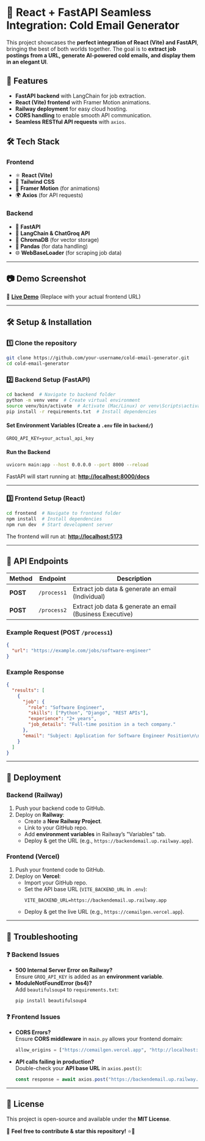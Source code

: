 # 🚀 React + FastAPI Seamless Integration: Cold Email Generator

This project showcases the **perfect integration of React (Vite) and FastAPI**, bringing the best of both worlds together. The goal is to **extract job postings from a URL, generate AI-powered cold emails, and display them in an elegant UI**.

## 🌟 Features
- **FastAPI backend** with LangChain for job extraction.
- **React (Vite) frontend** with Framer Motion animations.
- **Railway deployment** for easy cloud hosting.
- **CORS handling** to enable smooth API communication.
- **Seamless RESTful API requests** with `axios`.

## 🛠️ Tech Stack
### **Frontend**
- ⚛️ **React (Vite)**
- 🎨 **Tailwind CSS**
- 🚀 **Framer Motion** (for animations)
- 🌍 **Axios** (for API requests)

### **Backend**
- 🐍 **FastAPI**
- 🤖 **LangChain & ChatGroq API**
- 📂 **ChromaDB** (for vector storage)
- 📝 **Pandas** (for data handling)
- 🌐 **WebBaseLoader** (for scraping job data)

---

## 📷 **Demo Screenshot**
🚀 **[Live Demo](https://cemailgen.vercel.app/)** (Replace with your actual frontend URL)

---

## 🛠️ **Setup & Installation**
### **1️⃣ Clone the repository**
```sh
git clone https://github.com/your-username/cold-email-generator.git
cd cold-email-generator
```

### **2️⃣ Backend Setup (FastAPI)**
```sh
cd backend  # Navigate to backend folder
python -m venv venv  # Create virtual environment
source venv/bin/activate  # Activate (Mac/Linux) or venv\Scripts\activate (Windows)
pip install -r requirements.txt  # Install dependencies
```

#### **Set Environment Variables** (Create a `.env` file in `backend/`)
```
GROQ_API_KEY=your_actual_api_key
```

#### **Run the Backend**
```sh
uvicorn main:app --host 0.0.0.0 --port 8000 --reload
```
FastAPI will start running at: **[http://localhost:8000/docs](http://localhost:8000/docs)**

---

### **3️⃣ Frontend Setup (React)**
```sh
cd frontend  # Navigate to frontend folder
npm install  # Install dependencies
npm run dev  # Start development server
```
The frontend will run at: **[http://localhost:5173](http://localhost:5173)**

---

## 🔄 **API Endpoints**
| Method | Endpoint | Description |
|--------|----------|------------|
| **POST** | `/process1` | Extract job data & generate an email (Individual) |
| **POST** | `/process2` | Extract job data & generate an email (Business Executive) |

### **Example Request (POST `/process1`)**
```json
{
  "url": "https://example.com/jobs/software-engineer"
}
```

### **Example Response**
```json
{
  "results": [
    {
      "job": {
        "role": "Software Engineer",
        "skills": ["Python", "Django", "REST APIs"],
        "experience": "2+ years",
        "job_details": "Full-time position in a tech company."
      },
      "email": "Subject: Application for Software Engineer Position\n\nDear Hiring Manager, ..."
    }
  ]
}
```

---

## 🚀 **Deployment**
### **Backend (Railway)**
1. Push your backend code to GitHub.
2. Deploy on **Railway**:
   - Create a **New Railway Project**.
   - Link to your GitHub repo.
   - Add **environment variables** in Railway’s "Variables" tab.
   - Deploy & get the URL (e.g., `https://backendemail.up.railway.app`).

### **Frontend (Vercel)**
1. Push your frontend code to GitHub.
2. Deploy on **Vercel**:
   - Import your GitHub repo.
   - Set the API base URL (`VITE_BACKEND_URL` in `.env`):
     ```
     VITE_BACKEND_URL=https://backendemail.up.railway.app
     ```
   - Deploy & get the live URL (e.g., `https://cemailgen.vercel.app`).

---

## 📌 **Troubleshooting**
### ❓ **Backend Issues**
- **500 Internal Server Error on Railway?**  
  Ensure `GROQ_API_KEY` is added as an **environment variable**.
- **ModuleNotFoundError (bs4)?**  
  Add `beautifulsoup4` to `requirements.txt`:
  ```sh
  pip install beautifulsoup4
  ```

### ❓ **Frontend Issues**
- **CORS Errors?**  
  Ensure **CORS middleware** in `main.py` allows your frontend domain:
  ```python
  allow_origins = ["https://cemailgen.vercel.app", "http://localhost:5173"]
  ```
- **API calls failing in production?**  
  Double-check your **API base URL** in `axios.post()`:
  ```js
  const response = await axios.post("https://backendemail.up.railway.app/process1", { url });
  ```

---

## 📜 **License**
This project is open-source and available under the **MIT License**.

📩 **Feel free to contribute & star this repository!** ⭐🚀
```

